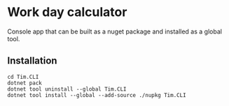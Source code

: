 # Work day calculator

Console app that can be built as a nuget package and installed as a global tool.

## Installation

```
cd Tim.CLI
dotnet pack
dotnet tool uninstall --global Tim.CLI
dotnet tool install --global --add-source ./nupkg Tim.CLI
```